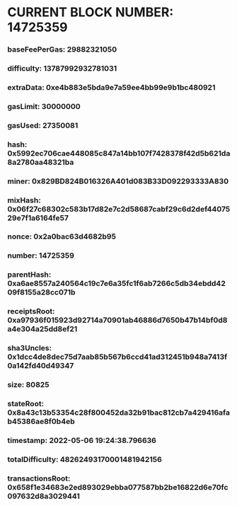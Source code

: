 # CURRENT BLOCK NUMBER: 14725359

### baseFeePerGas: 29882321050
### difficulty: 13787992932781031
### extraData: 0xe4b883e5bda9e7a59ee4bb99e9b1bc480921
### gasLimit: 30000000
### gasUsed: 27350081
### hash: 0x5992ec706cae448085c847a14bb107f7428378f42d5b621da8a2780aa48321ba
### miner: 0x829BD824B016326A401d083B33D092293333A830
### mixHash: 0x06f27c68302c583b17d82e7c2d58687cabf29c6d2def4407529e7f1a6164fe57
### nonce: 0x2a0bac63d4682b95
### number: 14725359
### parentHash: 0xa6ae8557a240564c19c7e6a35fc1f6ab7266c5db34ebdd4209f8155a28cc071b
### receiptsRoot: 0xa97936f015923d92714a70901ab46886d7650b47b14bf0d8a4e304a25dd8ef21
### sha3Uncles: 0x1dcc4de8dec75d7aab85b567b6ccd41ad312451b948a7413f0a142fd40d49347
### size: 80825
### stateRoot: 0x8a43c13b53354c28f800452da32b91bac812cb7a429416afab45386ae8f0b4eb
### timestamp: 2022-05-06 19:24:38.796636
### totalDifficulty: 48262493170001481942156
### transactionsRoot: 0x658f1e34683e2ed893029ebba077587bb2be16822d6e70fc097632d8a3029441
